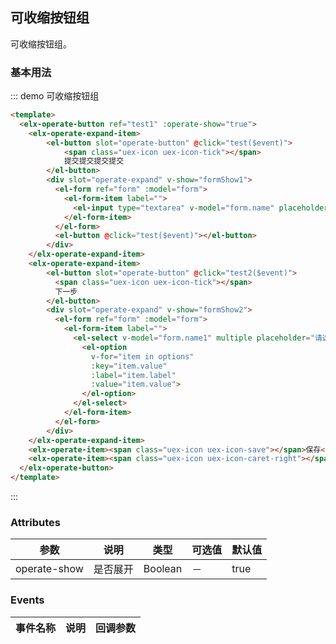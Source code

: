 <script>
  export default {
    data: function(){
      return {
        form: {
          name: null,
          name1: []
        },
        formShow1: false,
        formShow2: false,
        options: [
            {value: '选项1', label: '黄金糕'}, 
            {value: '选项2', label: '双皮奶'}
        ]
      }
    },
    methods: {
      hello() {
        alert('Hello World!');
      },
      test: function(){
        this.formShow1 = !this.formShow1;
      },
      test2: function(){
        this.formShow2 = !this.formShow2;
      }
    }
  }
</script>

## 可收缩按钮组

可收缩按钮组。

### 基本用法


::: demo 可收缩按钮组
```html
<template>
  <elx-operate-button ref="test1" :operate-show="true">
    <elx-operate-expand-item>
        <el-button slot="operate-button" @click="test($event)">
            <span class="uex-icon uex-icon-tick"></span>
            提交提交提交提交
        </el-button>
        <div slot="operate-expand" v-show="formShow1">
          <el-form ref="form" :model="form">
            <el-form-item label="">
              <el-input type="textarea" v-model="form.name" placeholder="请输入内容"></el-input>
            </el-form-item>
          </el-form>
          <el-button @click="test($event)"></el-button>
        </div>
    </elx-operate-expand-item>
    <elx-operate-expand-item>
        <el-button slot="operate-button" @click="test2($event)">
          <span class="uex-icon uex-icon-tick"></span>
          下一步
        </el-button>
        <div slot="operate-expand" v-show="formShow2">
          <el-form ref="form" :model="form">
            <el-form-item label="">
              <el-select v-model="form.name1" multiple placeholder="请选择">
                <el-option
                  v-for="item in options"
                  :key="item.value"
                  :label="item.label"
                  :value="item.value">
                </el-option>
              </el-select>
            </el-form-item>
          </el-form>
        </div>
    </elx-operate-expand-item>
    <elx-operate-item><span class="uex-icon uex-icon-save"></span>保存</elx-operate-item>
    <elx-operate-item><span class="uex-icon uex-icon-caret-right"></span>下一步</elx-operate-item>
  </elx-operate-button>
</template>
```
:::









### Attributes
| 参数      | 说明          | 类型      | 可选值                           | 默认值  |
|---------- |-------------- |---------- |--------------------------------  |-------- |
|operate-show | 是否展开 | Boolean |－|true|

### Events
| 事件名称 | 说明 | 回调参数 |
|---------- |-------- |---------- |
